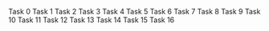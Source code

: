 Task 0
Task 1
Task 2
Task 3
Task 4
Task 5
Task 6
Task 7
Task 8
Task 9
Task 10
Task 11
Task 12
Task 13
Task 14
Task 15
Task 16
